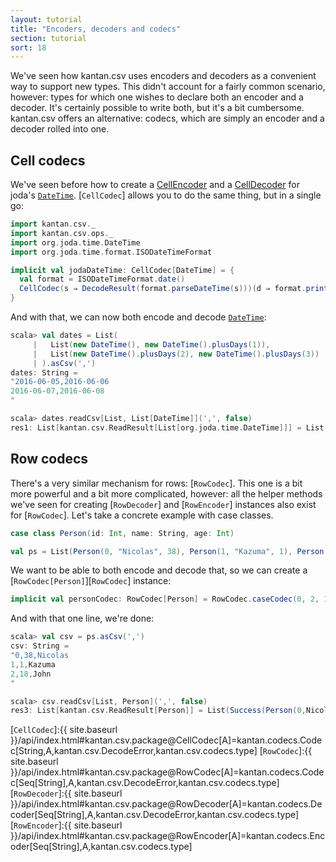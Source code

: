 ```yaml
---
layout: tutorial
title: "Encoders, decoders and codecs"
section: tutorial
sort: 18
---
```

We've seen how kantan.csv uses encoders and decoders as a convenient way to support new types. This didn't account for
a fairly common scenario, however: types for which one wishes to declare both an encoder and a decoder. It's certainly
possible to write both, but it's a bit cumbersome. kantan.csv offers an alternative: codecs, which are simply an
encoder and a decoder rolled into one.

## Cell codecs

We've seen before how to create a [CellEncoder](arbitrary_types_as_cells.html) and a
[CellDecoder](cells_as_arbitrary_types.html) for joda's [`DateTime`]. [`CellCodec`] allows you to do the same thing, but
in a single go:

```scala
import kantan.csv._
import kantan.csv.ops._
import org.joda.time.DateTime
import org.joda.time.format.ISODateTimeFormat

implicit val jodaDateTime: CellCodec[DateTime] = {
  val format = ISODateTimeFormat.date()
  CellCodec(s ⇒ DecodeResult(format.parseDateTime(s)))(d ⇒ format.print(d))
}
```

And with that, we can now both encode and decode [`DateTime`]:

```scala
scala> val dates = List(
     |   List(new DateTime(), new DateTime().plusDays(1)),
     |   List(new DateTime().plusDays(2), new DateTime().plusDays(3))
     | ).asCsv(',')
dates: String =
"2016-06-05,2016-06-06
2016-06-07,2016-06-08
"

scala> dates.readCsv[List, List[DateTime]](',', false)
res1: List[kantan.csv.ReadResult[List[org.joda.time.DateTime]]] = List(Success(List(2016-06-05T00:00:00.000+02:00, 2016-06-06T00:00:00.000+02:00)), Success(List(2016-06-07T00:00:00.000+02:00, 2016-06-08T00:00:00.000+02:00)))
```


## Row codecs

There's a very similar mechanism for rows: [`RowCodec`]. This one is a bit more powerful and a bit more complicated,
however: all the helper methods we've seen for creating [`RowDecoder`] and [`RowEncoder`] instances also exist for
[`RowCodec`]. Let's take a concrete example with case classes.

```scala
case class Person(id: Int, name: String, age: Int)

val ps = List(Person(0, "Nicolas", 38), Person(1, "Kazuma", 1), Person(2, "John", 18))
```

We want to be able to both encode and decode that, so we can create a [`RowCodec[Person]`][`RowCodec`] instance:

```scala
implicit val personCodec: RowCodec[Person] = RowCodec.caseCodec(0, 2, 1)(Person.apply)(Person.unapply)
```

And with that one line, we're done:

```scala
scala> val csv = ps.asCsv(',')
csv: String =
"0,38,Nicolas
1,1,Kazuma
2,18,John
"

scala> csv.readCsv[List, Person](',', false)
res3: List[kantan.csv.ReadResult[Person]] = List(Success(Person(0,Nicolas,38)), Success(Person(1,Kazuma,1)), Success(Person(2,John,18)))
```




[`DateTime`]:http://www.joda.org/joda-time/apidocs/org/joda/time/DateTime.html
[`CellCodec`]:{{ site.baseurl }}/api/index.html#kantan.csv.package@CellCodec[A]=kantan.codecs.Codec[String,A,kantan.csv.DecodeError,kantan.csv.codecs.type]
[`RowCodec`]:{{ site.baseurl }}/api/index.html#kantan.csv.package@RowCodec[A]=kantan.codecs.Codec[Seq[String],A,kantan.csv.DecodeError,kantan.csv.codecs.type]
[`RowDecoder`]:{{ site.baseurl }}/api/index.html#kantan.csv.package@RowDecoder[A]=kantan.codecs.Decoder[Seq[String],A,kantan.csv.DecodeError,kantan.csv.codecs.type]
[`RowEncoder`]:{{ site.baseurl }}/api/index.html#kantan.csv.package@RowEncoder[A]=kantan.codecs.Encoder[Seq[String],A,kantan.csv.codecs.type]
